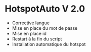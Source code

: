 # HotspotAuto V 2.0

- Corrective langue
- Mise en place du mot de passe 
- Mise en place id 
- Restart à la fin du script 
- Installation automatique du hotspot
